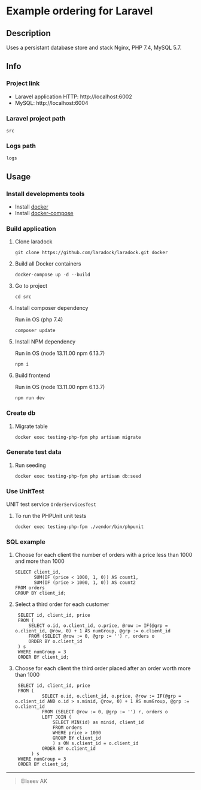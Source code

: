 Example ordering for Laravel
=======

## Description

Uses a persistant database store and stack Nginx, PHP 7.4, MySQL 5.7.


## Info

### Project link

* Laravel application HTTP: http://localhost:6002
* MySQL: http://localhost:6004

### Laravel project path

```
src
```

### Logs path

```
logs
```


## Usage

### Install developments tools

* Install [docker](https://docs.docker.com/engine/installation/)
* Install [docker-compose](https://docs.docker.com/compose/install/)

### Build application

1. Clone laradock

    ```shell
    git clone https://github.com/laradock/laradock.git docker
    ```

1. Build all Docker containers

    ```shell
    docker-compose up -d --build
    ```

1. Go to project

    ```shell
    cd src
    ```

1. Install composer dependency

    Run in OS (php 7.4)
    ```shell
    composer update
    ```

1. Install NPM dependency

    Run in OS (node 13.11.00 npm 6.13.7)
    ```shell
    npm i
    ```

1. Build frontend

    Run in OS (node 13.11.00 npm 6.13.7)
    ```shell
    npm run dev
    ```


### Create db

1. Migrate table
 
    ```shell
    docker exec testing-php-fpm php artisan migrate
    ```

### Generate test data

1. Run seeding

    ```shell
    docker exec testing-php-fpm php artisan db:seed
    ```    
 
### Use UnitTest

UNIT test service `OrderServicesTest`

1. To run the PHPUnit unit tests

    ```shell
    docker exec testing-php-fpm ./vendor/bin/phpunit
    ```

### SQL example

1. Choose for each client the number of orders with a price less than 1000 and more than 1000

    ```mysql
    SELECT client_id,
           SUM(IF (price < 1000, 1, 0)) AS count1,
           SUM(IF (price > 1000, 1, 0)) AS count2
    FROM orders
    GROUP BY client_id;
    ```

1. Select a third order for each customer
    
   ```mysql
    SELECT id, client_id, price
    FROM (
        SELECT o.id, o.client_id, o.price, @row := IF(@grp = o.client_id, @row, 0) + 1 AS numGroup, @grp := o.client_id
        FROM (SELECT @row := 0, @grp := '') r, orders o
        ORDER BY o.client_id
    ) s
    WHERE numGroup = 3
    ORDER BY client_id;
    ```

1. Choose for each client the third order placed after an order worth more than 1000
    
   ```mysql
    SELECT id, client_id, price
    FROM (
             SELECT o.id, o.client_id, o.price, @row := IF(@grp = o.client_id AND o.id > s.minid, @row, 0) + 1 AS numGroup, @grp := o.client_id
             FROM (SELECT @row := 0, @grp := '') r, orders o
             LEFT JOIN (
                 SELECT MIN(id) as minid, client_id
                 FROM orders
                 WHERE price > 1000
                 GROUP BY client_id
                 ) s ON s.client_id = o.client_id
             ORDER BY o.client_id
         ) s
    WHERE numGroup = 3
    ORDER BY client_id;
    ```

***

> Eliseev AK